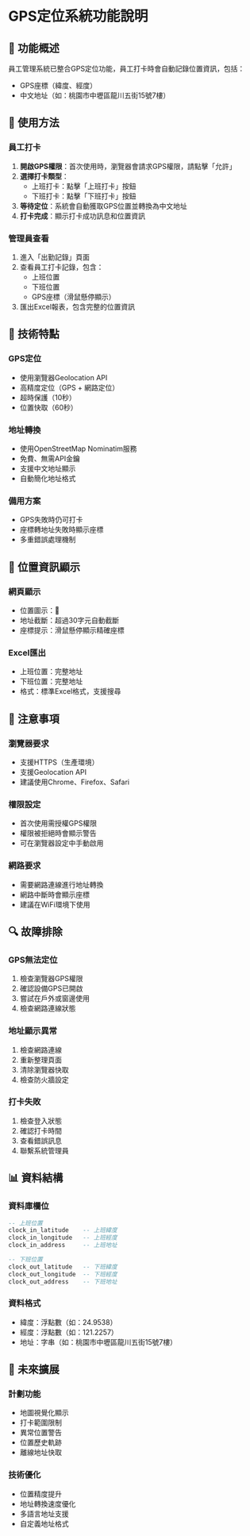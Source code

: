 # GPS定位系統功能說明

## 🎯 功能概述

員工管理系統已整合GPS定位功能，員工打卡時會自動記錄位置資訊，包括：
- GPS座標（緯度、經度）
- 中文地址（如：桃園市中壢區龍川五街15號7樓）

## 📱 使用方法

### 員工打卡
1. **開啟GPS權限**：首次使用時，瀏覽器會請求GPS權限，請點擊「允許」
2. **選擇打卡類型**：
   - 上班打卡：點擊「上班打卡」按鈕
   - 下班打卡：點擊「下班打卡」按鈕
3. **等待定位**：系統會自動獲取GPS位置並轉換為中文地址
4. **打卡完成**：顯示打卡成功訊息和位置資訊

### 管理員查看
1. 進入「出勤記錄」頁面
2. 查看員工打卡記錄，包含：
   - 上班位置
   - 下班位置
   - GPS座標（滑鼠懸停顯示）
3. 匯出Excel報表，包含完整的位置資訊

## 🔧 技術特點

### GPS定位
- 使用瀏覽器Geolocation API
- 高精度定位（GPS + 網路定位）
- 超時保護（10秒）
- 位置快取（60秒）

### 地址轉換
- 使用OpenStreetMap Nominatim服務
- 免費、無需API金鑰
- 支援中文地址顯示
- 自動簡化地址格式

### 備用方案
- GPS失敗時仍可打卡
- 座標轉地址失敗時顯示座標
- 多重錯誤處理機制

## 📍 位置資訊顯示

### 網頁顯示
- 位置圖示：📍
- 地址截斷：超過30字元自動截斷
- 座標提示：滑鼠懸停顯示精確座標

### Excel匯出
- 上班位置：完整地址
- 下班位置：完整地址
- 格式：標準Excel格式，支援搜尋

## 🚨 注意事項

### 瀏覽器要求
- 支援HTTPS（生產環境）
- 支援Geolocation API
- 建議使用Chrome、Firefox、Safari

### 權限設定
- 首次使用需授權GPS權限
- 權限被拒絕時會顯示警告
- 可在瀏覽器設定中手動啟用

### 網路要求
- 需要網路連線進行地址轉換
- 網路中斷時會顯示座標
- 建議在WiFi環境下使用

## 🔍 故障排除

### GPS無法定位
1. 檢查瀏覽器GPS權限
2. 確認設備GPS已開啟
3. 嘗試在戶外或窗邊使用
4. 檢查網路連線狀態

### 地址顯示異常
1. 檢查網路連線
2. 重新整理頁面
3. 清除瀏覽器快取
4. 檢查防火牆設定

### 打卡失敗
1. 檢查登入狀態
2. 確認打卡時間
3. 查看錯誤訊息
4. 聯繫系統管理員

## 📊 資料結構

### 資料庫欄位
```sql
-- 上班位置
clock_in_latitude    -- 上班緯度
clock_in_longitude   -- 上班經度
clock_in_address     -- 上班地址

-- 下班位置
clock_out_latitude   -- 下班緯度
clock_out_longitude  -- 下班經度
clock_out_address    -- 下班地址
```

### 資料格式
- 緯度：浮點數（如：24.9538）
- 經度：浮點數（如：121.2257）
- 地址：字串（如：桃園市中壢區龍川五街15號7樓）

## 🚀 未來擴展

### 計劃功能
- 地圖視覺化顯示
- 打卡範圍限制
- 異常位置警告
- 位置歷史軌跡
- 離線地址快取

### 技術優化
- 位置精度提升
- 地址轉換速度優化
- 多語言地址支援
- 自定義地址格式
